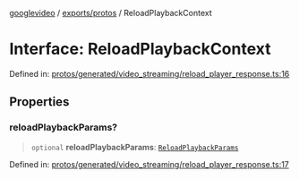 [googlevideo](../../../README.md) / [exports/protos](../README.md) / ReloadPlaybackContext

# Interface: ReloadPlaybackContext

Defined in: [protos/generated/video\_streaming/reload\_player\_response.ts:16](https://github.com/LuanRT/googlevideo/blob/cc730b4dbadc5ae882d6aa28d716e442943577fa/protos/generated/video_streaming/reload_player_response.ts#L16)

## Properties

### reloadPlaybackParams?

> `optional` **reloadPlaybackParams**: [`ReloadPlaybackParams`](ReloadPlaybackParams.md)

Defined in: [protos/generated/video\_streaming/reload\_player\_response.ts:17](https://github.com/LuanRT/googlevideo/blob/cc730b4dbadc5ae882d6aa28d716e442943577fa/protos/generated/video_streaming/reload_player_response.ts#L17)
